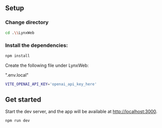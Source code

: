 ## Setup

### Change directory

```bash
cd .\\LynxWeb
```

### Install the dependencies:

```bash
npm install
```

Create the following file under LynxWeb:

".env.local"
```bash
VITE_OPENAI_API_KEY='openai_api_key_here'
```


## Get started

Start the dev server, and the app will be available at [http://localhost:3000](http://localhost:3000).

```bash
npm run dev
```
